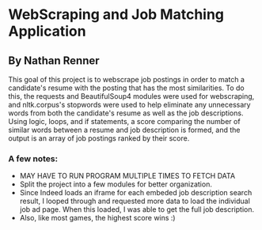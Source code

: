 # WebScraping and Job Matching Application

## By Nathan Renner

This goal of this project is to webscrape job postings in order to match a candidate's resume with the posting that has the most similarities. To do this, the requests and BeautifulSoup4 modules were used for webscraping, and nltk.corpus's stopwords were used to help eliminate any unnecessary words from both the candidate's resume as well as the job descriptions. Using logic, loops, and if statements, a score comparing the number of similar words between a resume and job description is formed, and the output is an array of job postings ranked by their score.

### A few notes:

- MAY HAVE TO RUN PROGRAM MULTIPLE TIMES TO FETCH DATA
- Split the project into a few modules for better organization.
- Since Indeed loads an iframe for each embeded job description search result, I looped through and requested more data to load the individual job ad page. When this loaded, I was able to get the full job description.
- Also, like most games, the highest score wins :)
